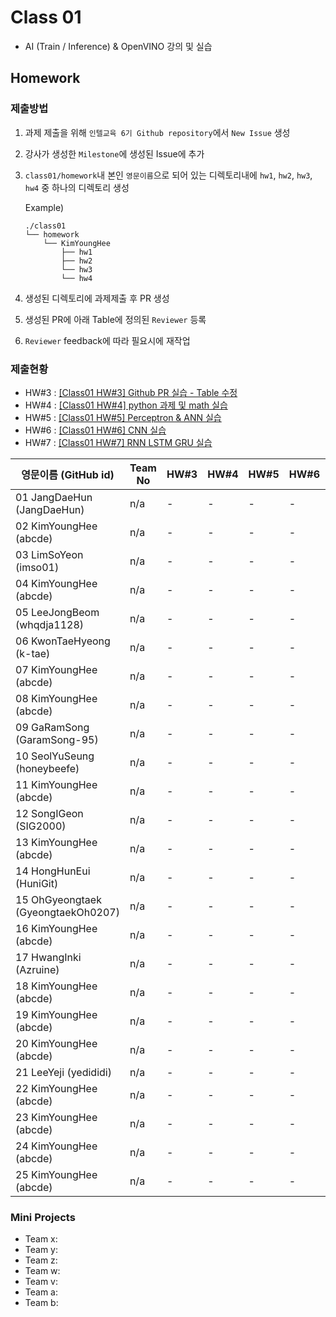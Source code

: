 # Class 01

* AI (Train / Inference) & OpenVINO 강의 및 실습

## Homework

### 제출방법

1. 과제 제출을 위해 `인텔교육 6기 Github repository`에서 `New Issue` 생성

2. 강사가 생성한 `Milestone`에 생성된 Issue에 추가 

3. `class01/homework`내 본인 `영문이름`으로 되어 있는 디렉토리내에 `hw1`, `hw2`, `hw3`, `hw4` 중 하나의 디렉토리 생성

    Example)
    ```
    ./class01
    └── homework
        └── KimYoungHee
            ├── hw1
            ├── hw2
            └── hw3
            └── hw4
    ```

4. 생성된 디렉토리에 과제제출 후 PR 생성

5. 생성된 PR에 아래 Table에 정의된 `Reviewer` 등록

6. `Reviewer` feedback에 따라 필요시에 재작업

### 제출현황

* HW#3 : [[Class01 HW#3] Github PR 실습 - Table 수정](https://github.com/kccistc/intel-06/issues/3)
* HW#4 : [[Class01 HW#4] python 과제 및 math 실습](https://github.com/kccistc/intel-06/issues/4)
* HW#5 : [[Class01 HW#5] Perceptron & ANN 실습](https://github.com/kccistc/intel-06/issues/5)
* HW#6 : [[Class01 HW#6] CNN 실습](https://github.com/kccistc/intel-06/issues/6)
* HW#7 : [[Class01 HW#7] RNN LSTM GRU 실습](https://github.com/kccistc/intel-06/issues/7)

| 영문이름 (GitHub id)           | Team No | HW#3 | HW#4 | HW#5 | HW#6 | HW#7 | Reviewer |
|-------------------------------|---------|------|------|------|------|------|----------|
| 01 JangDaeHun (JangDaeHun) | n/a | - | - | - | - | - | max5982 |
| 02 KimYoungHee (abcde) | n/a | - | - | - | - | - | max5982 |
| 03 LimSoYeon (imso01) | n/a | - | - | - | - | - | max5982 |
| 04 KimYoungHee (abcde) | n/a | - | - | - | - | - | max5982 |
| 05 LeeJongBeom (whqdja1128) | n/a | - | - | - | - | - | max5982 |
| 06 KwonTaeHyeong (k-tae) | n/a | - | - | - | - | - | J-WBaek |
| 07 KimYoungHee (abcde) | n/a | - | - | - | - | - | max5982 |
| 08 KimYoungHee (abcde) | n/a | - | - | - | - | - | max5982 |
| 09 GaRamSong (GaramSong-95) | n/a | - | - | - | - | - | max5982 |
| 10 SeolYuSeung (honeybeefe) | n/a | - | - | - | - | - | max5982 |
| 11 KimYoungHee (abcde) | n/a | - | - | - | - | - | max5982 |
| 12 SongIGeon (SIG2000) | n/a | - | - | - | - | - | max5982 |
| 13 KimYoungHee (abcde) | n/a | - | - | - | - | - | max5982 |
| 14 HongHunEui (HuniGit) | n/a | - | - | - | - | - | max5982 |
| 15 OhGyeongtaek (GyeongtaekOh0207) | n/a | - | - | - | - | - | max5982 |
| 16 KimYoungHee (abcde) | n/a | - | - | - | - | - | mokiya |
| 17 HwangInki (Azruine) | n/a | - | - | - | - | - | mokiya |
| 18 KimYoungHee (abcde) | n/a | - | - | - | - | - | mokiya |
| 19 KimYoungHee (abcde) | n/a | - | - | - | - | - | mokiya |
| 20 KimYoungHee (abcde) | n/a | - | - | - | - | - | mokiya |
| 21 LeeYeji (yedididi) | n/a | - | - | - | - | - | mokiya |
| 22 KimYoungHee (abcde) | n/a | - | - | - | - | - | mokiya |
| 23 KimYoungHee (abcde) | n/a | - | - | - | - | - | mokiya |
| 24 KimYoungHee (abcde) | n/a | - | - | - | - | - | mokiya |
| 25 KimYoungHee (abcde) | n/a | - | - | - | - | - | mokiya |

### Mini Projects

* Team x:
* Team y:
* Team z:
* Team w:
* Team v:
* Team a:
* Team b:

